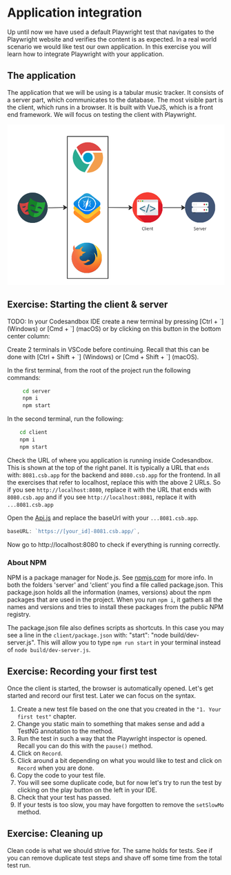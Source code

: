# Application integration
Up until now we have used a default Playwright test that navigates to the Playwright website and verifies the content is as expected. In a real world scenario we would like test our own application. In this exercise you will learn how to integrate Playwright with your application.

## The application
The application that we will be using is a tabular music tracker. It consists of a server part, which communicates to the database. The most visible part is the client, which runs in a browser. It is built with VueJS, which is a front end framework. 
We will focus on testing the client with Playwright.

![server-client](../images/client_server.png)

## Exercise: Starting the client & server

TODO: In your Codesandbox IDE create a new terminal  by pressing [Ctrl + \`] (Windows) or [Cmd + \`] (macOS) or by clicking on this button in the bottom center column:

Create 2 terminals in VSCode before continuing. Recall that this can be done with [Ctrl + Shift + \`] (Windows) or [Cmd + Shift + \`] (macOS).

In the first terminal, from the root of the project run the following commands:

``` bash
     cd server
     npm i
     npm start
```

In the second terminal, run the following:

``` bash
    cd client
    npm i
    npm start
 ```

Check the URL of where you application is running inside Codesandbox. This is shown at the top of the right panel. It is typically a URL that `ends` with: `8081.csb.app` for the backend and `8080.csb.app` for the frontend.
In all the exercises that refer to localhost, replace this with the above 2 URLs.
So if you see `http://localhost:8080`, replace it with the URL that ends with `8080.csb.app` and if you see `http://localhost:8081`, replace it with `...8081.csb.app` 

Open the [Api.js](../../../client/src/services/Api.js) and replace the baseUrl with your `...8081.csb.app`. 
```javascript
baseURL: `https://[your_id]-8081.csb.app/`,
```

Now go to http://localhost:8080 to check if everything is running correctly.

### About NPM

NPM is a package manager for Node.js. See [npmjs.com](https://docs.npmjs.com/getting-started/what-is-npm#what-is-npm) for more info.
In both the folders 'server' and 'client' you find a file called package.json.
This package.json holds all the information (names, versions) about the npm packages that are used in the project.
When you run `npm i`, it gathers all the names and versions and tries to install these packages from the public NPM registry.

The package.json file also defines scripts as shortcuts.
In this case you may see a line in the `client/package.json` with: "start": "node build/dev-server.js".
This will allow you to type `npm run start` in your terminal instead of `node build/dev-server.js`.


## Exercise: Recording your first test
Once the client is started, the browser is automatically opened. Let's get started and record our first test. Later we can focus on the syntax.

1. Create a new test file based on the one that you created in the `"1. Your first test"` chapter.
2. Change you static main to something that makes sense and add a TestNG annotation to the method.
3. Run the test in such a way that the Playwright inspector is opened. Recall you can do this with the `pause()` method.
4. Click on `Record`.
5. Click around a bit depending on what you would like to test and click on `Record` when you are done.
6. Copy the code to your test file.
7. You will see some duplicate code, but for now let's try to run the test by clicking on the play button on the left in your IDE.
8.  Check that your test has passed.
9.  If your tests is too slow, you may have forgotten to remove the `setSlowMo` method.

## Exercise: Cleaning up
Clean code is what we should strive for. The same holds for tests. See if you can remove duplicate test steps and shave off some time from the total test run.